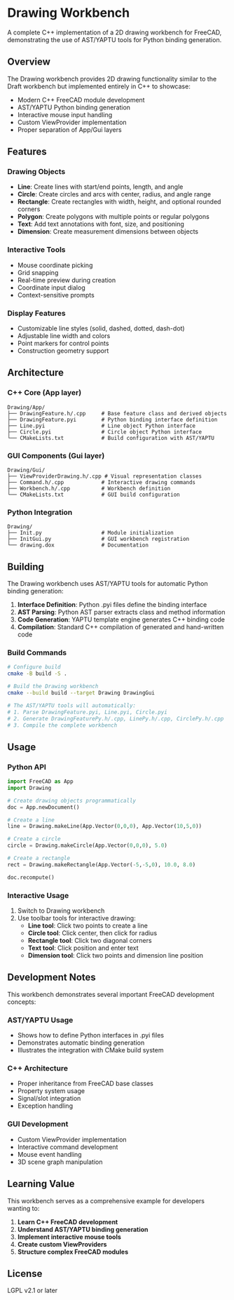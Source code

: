 # Drawing Workbench

A complete C++ implementation of a 2D drawing workbench for FreeCAD, demonstrating the use of AST/YAPTU tools for Python binding generation.

## Overview

The Drawing workbench provides 2D drawing functionality similar to the Draft workbench but implemented entirely in C++ to showcase:

- Modern C++ FreeCAD module development
- AST/YAPTU Python binding generation
- Interactive mouse input handling
- Custom ViewProvider implementation
- Proper separation of App/Gui layers

## Features

### Drawing Objects
- **Line**: Create lines with start/end points, length, and angle
- **Circle**: Create circles and arcs with center, radius, and angle range  
- **Rectangle**: Create rectangles with width, height, and optional rounded corners
- **Polygon**: Create polygons with multiple points or regular polygons
- **Text**: Add text annotations with font, size, and positioning
- **Dimension**: Create measurement dimensions between objects

### Interactive Tools
- Mouse coordinate picking
- Grid snapping
- Real-time preview during creation
- Coordinate input dialog
- Context-sensitive prompts

### Display Features
- Customizable line styles (solid, dashed, dotted, dash-dot)
- Adjustable line width and colors
- Point markers for control points
- Construction geometry support

## Architecture

### C++ Core (App layer)
```
Drawing/App/
├── DrawingFeature.h/.cpp     # Base feature class and derived objects
├── DrawingFeature.pyi        # Python binding interface definition  
├── Line.pyi                  # Line object Python interface
├── Circle.pyi                # Circle object Python interface
└── CMakeLists.txt            # Build configuration with AST/YAPTU
```

### GUI Components (Gui layer)  
```
Drawing/Gui/
├── ViewProviderDrawing.h/.cpp # Visual representation classes
├── Command.h/.cpp            # Interactive drawing commands
├── Workbench.h/.cpp          # Workbench definition
└── CMakeLists.txt            # GUI build configuration
```

### Python Integration
```
Drawing/
├── Init.py                   # Module initialization
├── InitGui.py                # GUI workbench registration
└── drawing.dox               # Documentation
```

## Building

The Drawing workbench uses AST/YAPTU tools for automatic Python binding generation:

1. **Interface Definition**: Python .pyi files define the binding interface
2. **AST Parsing**: Python AST parser extracts class and method information
3. **Code Generation**: YAPTU template engine generates C++ binding code
4. **Compilation**: Standard C++ compilation of generated and hand-written code

### Build Commands

```bash
# Configure build
cmake -B build -S .

# Build the Drawing workbench
cmake --build build --target Drawing DrawingGui

# The AST/YAPTU tools will automatically:
# 1. Parse DrawingFeature.pyi, Line.pyi, Circle.pyi
# 2. Generate DrawingFeaturePy.h/.cpp, LinePy.h/.cpp, CirclePy.h/.cpp  
# 3. Compile the complete workbench
```

## Usage

### Python API

```python
import FreeCAD as App
import Drawing

# Create drawing objects programmatically
doc = App.newDocument()

# Create a line
line = Drawing.makeLine(App.Vector(0,0,0), App.Vector(10,5,0))

# Create a circle  
circle = Drawing.makeCircle(App.Vector(0,0,0), 5.0)

# Create a rectangle
rect = Drawing.makeRectangle(App.Vector(-5,-5,0), 10.0, 8.0)

doc.recompute()
```

### Interactive Usage

1. Switch to Drawing workbench
2. Use toolbar tools for interactive drawing:
   - **Line tool**: Click two points to create a line
   - **Circle tool**: Click center, then click for radius
   - **Rectangle tool**: Click two diagonal corners
   - **Text tool**: Click position and enter text
   - **Dimension tool**: Click two points and dimension line position

## Development Notes

This workbench demonstrates several important FreeCAD development concepts:

### AST/YAPTU Usage
- Shows how to define Python interfaces in .pyi files
- Demonstrates automatic binding generation
- Illustrates the integration with CMake build system

### C++ Architecture
- Proper inheritance from FreeCAD base classes
- Property system usage
- Signal/slot integration
- Exception handling

### GUI Development
- Custom ViewProvider implementation
- Interactive command development
- Mouse event handling
- 3D scene graph manipulation

## Learning Value

This workbench serves as a comprehensive example for developers wanting to:

1. **Learn C++ FreeCAD development**
2. **Understand AST/YAPTU binding generation**
3. **Implement interactive mouse tools**
4. **Create custom ViewProviders**
5. **Structure complex FreeCAD modules**

## License

LGPL v2.1 or later
